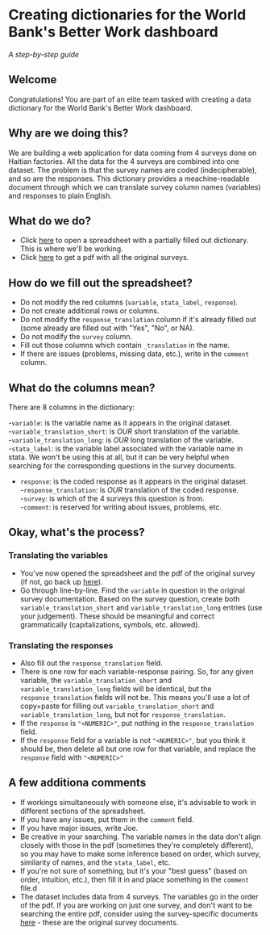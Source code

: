# Creating dictionaries for the World Bank's Better Work dashboard

_A step-by-step guide_

## Welcome

Congratulations! You are part of an elite team tasked with creating a data dictionary for the World Bank's Better Work dashboard. 

## Why are we doing this?

We are building a web application for data coming from 4 surveys done on Haitian factories. All the data for the 4 surveys are combined into one dataset. The problem is that the survey names are coded (indecipherable), and so are the responses. This dictionary provides a meachine-readable document through which we can translate survey column names (variables) and responses to plain English.

## What do we do?

- Click [here](https://docs.google.com/spreadsheets/d/17-Kd9-a-X2JvVXql679LxI9QG3is1IHEFS-Fe9PlO9Y/edit?usp=sharing) to open a spreadsheet with a partially filled out dictionary. This is where we'll be working.
- Click [here](https://github.com/databrew/betterwork/raw/master/documentation/Haiti%20Surveys/haiti_all.pdf) to get a pdf with all the original surveys.

## How do we fill out the spreadsheet?

- Do not modify the red columns (`variable`, `stata_label`, `response`).
- Do not create additional rows or columns.
- Do not modify the `response_translation` column if it's already filled out (some already are filled out with "Yes", "No", or NA).
- Do not modify the `survey` column.
- Fill out those columns which contain `_translation` in the name.
- If there are issues (problems, missing data, etc.), write in the `comment` column.

## What do the columns mean?

There are 8 columns in the dictionary:

-`variable`: is the variable name as it appears in the original dataset.  
-`variable_translation_short`: is *OUR* short translation of the variable.  
-`variable_translation_long`: is *OUR* long translation of the variable.	  
-`stata_label`: is the variable label associated with the variable name in stata. We won't be using this at all, but it can be very helpful when searching for the corresponding questions in the survey documents.  
- `response`: is the coded response as it appears in the original dataset.  
-`response_translation`: is *OUR* translation of the coded response.  
-`survey`: is which of the 4 surveys this question is from.  
-`comment`: is reserved for writing about issues, problems, etc.  

## Okay, what's the process?

### Translating the variables 

- You've now opened the spreadsheet and the pdf of the original survey (if not, go back up [here](https://github.com/databrew/betterwork/blob/master/dictionaries/creating_dictionaries.md#what-do-we-do)). 
- Go through line-by-line. Find the `variable` in question in the original survey documentation. Based on the survey question, create both `variable_translation_short` and `variable_translation_long` entries (use your judgement). These should be meaningful and correct grammatically (capitalizations, symbols, etc. allowed).

### Translating the responses

- Also fill out the `response_translation` field. 
- There is one row for each variable-response pairing. So, for any given variable, the `variable_translation_short` and `variable_translation_long` fields will be identical, but the `response_translation` fields will not be. This means you'll use a lot of copy+paste for filling out `variable_translation_short` and `variable_translation_long`, but not for `response_translation`.
- If the `response` is `"<NUMERIC>"`, put nothing in the `response_translation` field.
- If the `response` field for a variable is not `"<NUMERIC>"`, but you think it should be, then delete all but one row for that variable, and replace the `response` field with `"<NUMERIC>"`

## A few additiona comments

- If workings simultaneously with someone else, it's advisable to work in different sections of the spreadsheet.
- If you have any issues, put them in the `comment` field.
- If you have major issues, write Joe.
- Be creative in your searching. The variable names in the data don't align closely with those in the pdf (sometimes they're completely different), so you may have to make some inference based on order, which survey, similarity of names, and the `stata_label`, etc.
- If you're not sure of something, but it's your "best guess" (based on order, intuition, etc.), then fill it in and place something in the `comment` file.d
- The dataset includes data from 4 surveys. The variables go in the order of the pdf. If you are working on just one survey, and don't want to be searching the entire pdf, consider using the survey-specific documents [here](https://github.com/databrew/betterwork/tree/master/documentation/Haiti%20Surveys) - these are the original survey documents.
